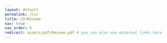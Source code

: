 ```yaml
---
layout: default
permalink: /cv/
title: CV/Resume
nav: true
nav_order: 5
redirect: assets/pdf/Resume.pdf # you can also use external links here
---
```

